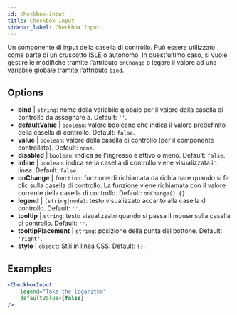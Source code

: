 ```yaml
---
id: checkbox-input
title: Checkbox Input
sidebar_label: Checkbox Input
---
```


Un componente di input della casella di controllo. Può essere utilizzato come parte di un cruscotto ISLE o autonomo. In quest'ultimo caso, si vuole gestire le modifiche tramite l'attributo `onChange` o legare il valore ad una variabile globale tramite l'attributo `bind`.

## Options

* __bind__ | `string`: nome della variabile globale per il valore della casella di controllo da assegnare a. Default: `''`.
* __defaultValue__ | `boolean`: valore booleano che indica il valore predefinito della casella di controllo. Default: `false`.
* __value__ | `boolean`: valore della casella di controllo (per il componente controllato). Default: `none`.
* __disabled__ | `boolean`: indica se l'ingresso è attivo o meno. Default: `false`.
* __inline__ | `boolean`: indica se la casella di controllo viene visualizzata in linea. Default: `false`.
* __onChange__ | `function`: funzione di richiamata da richiamare quando si fa clic sulla casella di controllo. La funzione viene richiamata con il valore corrente della casella di controllo. Default: `onChange() {}`.
* __legend__ | `(string|node)`: testo visualizzato accanto alla casella di controllo. Default: `''`.
* __tooltip__ | `string`: testo visualizzato quando si passa il mouse sulla casella di controllo. Default: `''`.
* __tooltipPlacement__ | `string`: posizione della punta del bottone. Default: `'right'`.
* __style__ | `object`: Stili in linea CSS. Default: `{}`.


## Examples

```jsx live
<CheckboxInput
    legend="Take the logarithm"
    defaultValue={false}
/>
```

